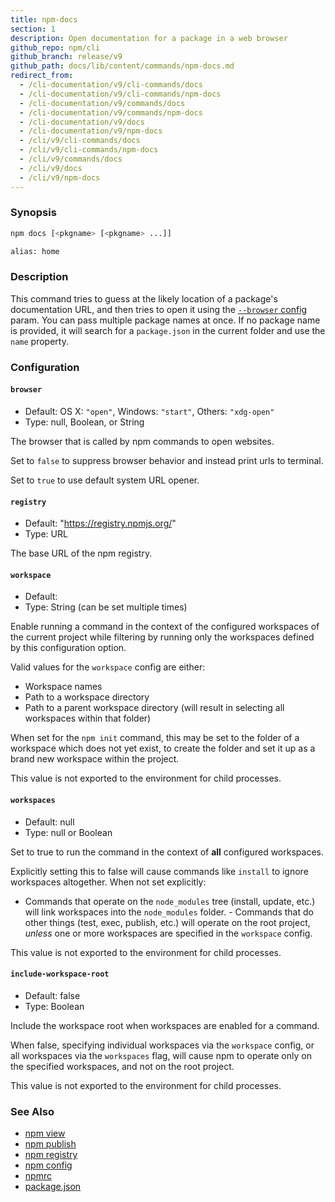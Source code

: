 ```yaml
---
title: npm-docs
section: 1
description: Open documentation for a package in a web browser
github_repo: npm/cli
github_branch: release/v9
github_path: docs/lib/content/commands/npm-docs.md
redirect_from:
  - /cli-documentation/v9/cli-commands/docs
  - /cli-documentation/v9/cli-commands/npm-docs
  - /cli-documentation/v9/commands/docs
  - /cli-documentation/v9/commands/npm-docs
  - /cli-documentation/v9/docs
  - /cli-documentation/v9/npm-docs
  - /cli/v9/cli-commands/docs
  - /cli/v9/cli-commands/npm-docs
  - /cli/v9/commands/docs
  - /cli/v9/docs
  - /cli/v9/npm-docs
---
```


### Synopsis

```bash
npm docs [<pkgname> [<pkgname> ...]]

alias: home
```

### Description

This command tries to guess at the likely location of a package's documentation URL, and then tries to open it using the [`--browser` config](/cli/v9/using-npm/config#browser) param. You can pass multiple package names at once. If no package name is provided, it will search for a `package.json` in the current folder and use the `name` property.

### Configuration

#### `browser`

- Default: OS X: `"open"`, Windows: `"start"`, Others: `"xdg-open"`
- Type: null, Boolean, or String

The browser that is called by npm commands to open websites.

Set to `false` to suppress browser behavior and instead print urls to terminal.

Set to `true` to use default system URL opener.

#### `registry`

- Default: "https://registry.npmjs.org/"
- Type: URL

The base URL of the npm registry.

#### `workspace`

- Default:
- Type: String (can be set multiple times)

Enable running a command in the context of the configured workspaces of the current project while filtering by running only the workspaces defined by this configuration option.

Valid values for the `workspace` config are either:

- Workspace names
- Path to a workspace directory
- Path to a parent workspace directory (will result in selecting all workspaces within that folder)

When set for the `npm init` command, this may be set to the folder of a workspace which does not yet exist, to create the folder and set it up as a brand new workspace within the project.

This value is not exported to the environment for child processes.

#### `workspaces`

- Default: null
- Type: null or Boolean

Set to true to run the command in the context of **all** configured workspaces.

Explicitly setting this to false will cause commands like `install` to ignore workspaces altogether. When not set explicitly:

- Commands that operate on the `node_modules` tree (install, update, etc.) will link workspaces into the `node_modules` folder. - Commands that do other things (test, exec, publish, etc.) will operate on the root project, _unless_ one or more workspaces are specified in the `workspace` config.

This value is not exported to the environment for child processes.

#### `include-workspace-root`

- Default: false
- Type: Boolean

Include the workspace root when workspaces are enabled for a command.

When false, specifying individual workspaces via the `workspace` config, or all workspaces via the `workspaces` flag, will cause npm to operate only on the specified workspaces, and not on the root project.

This value is not exported to the environment for child processes.

### See Also

- [npm view](/cli/v9/commands/npm-view)
- [npm publish](/cli/v9/commands/npm-publish)
- [npm registry](/cli/v9/using-npm/registry)
- [npm config](/cli/v9/commands/npm-config)
- [npmrc](/cli/v9/configuring-npm/npmrc)
- [package.json](/cli/v9/configuring-npm/package-json)
